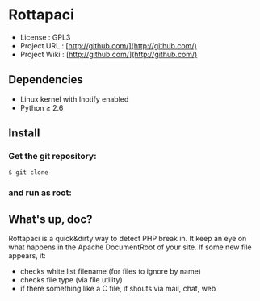 # Rottapaci

* License          : GPL3
* Project URL      : [http://github.com/](http://github.com/)
* Project Wiki     : [http://github.com/](http://github.com/)

## Dependencies

* Linux kernel with Inotify enabled
* Python ≥ 2.6

## Install

### Get the git repository:

    $ git clone

### and run as root:

## What's up, doc?

Rottapaci is a quick&dirty way to detect PHP break in.
It keep an eye on what happens in the Apache DocumentRoot of your site.
If some new file appears, it:
* checks white list filename (for files to ignore by name)
* checks file type (via file utility)
* if there something like a C file, it shouts via mail, chat, web